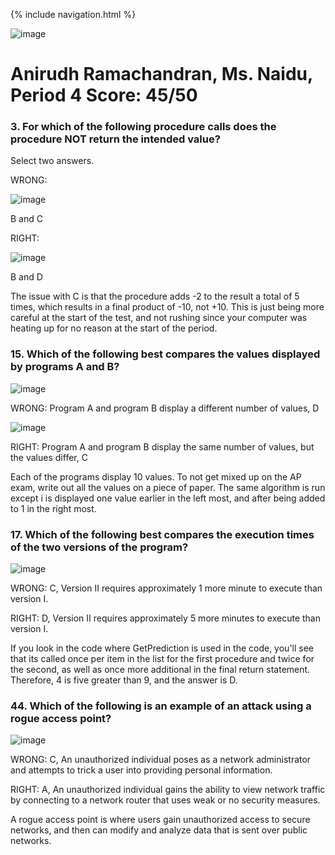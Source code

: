{% include navigation.html %}

![image](https://user-images.githubusercontent.com/89223726/166817901-f2334bf7-bb68-44a6-9087-e126c7113214.png)
# Anirudh Ramachandran, Ms. Naidu, Period 4 Score: 45/50

### 3. For which of the following procedure calls does the procedure NOT return the intended value?

Select two answers.

WRONG: 

![image](https://user-images.githubusercontent.com/89223726/166818276-b8903fe0-812d-4258-8adf-79469449db78.png)

B and C
 
RIGHT: 

![image](https://user-images.githubusercontent.com/89223726/166818384-2e1f53a3-b5a1-4cc5-97b0-bec8390ce34e.png)

B and D
 
The issue with C is that the procedure adds -2 to the result a total of 5 times, which results in a final product of -10, not +10. This is just being more careful at the start of the test, and not rushing since your computer was heating up for no reason at the start of the period.

### 15. Which of the following best compares the values displayed by programs A and B?

![image](https://user-images.githubusercontent.com/89223726/167069024-95bcbeb3-f374-4d64-9564-a2c33569186f.png)
 
WRONG: Program A and program B display a different number of values, D

![image](https://user-images.githubusercontent.com/89223726/167069095-733cc092-ccdb-444c-8aa3-3bfde1324ddc.png)
 
RIGHT: Program A and program B display the same number of values, but the values differ, C

Each of the programs display 10 values. To not get mixed up on the AP exam, write out all the values on a piece of paper. The same algorithm is run except i is displayed one value earlier in the left most, and after being added to 1 in the right most. 

### 17. Which of the following best compares the execution times of the two versions of the program?

![image](https://user-images.githubusercontent.com/89223726/167069429-81a66aa8-a64a-478f-82c2-fe285e64b318.png)

WRONG: C, Version II requires approximately 1 more minute to execute than version I.

RIGHT: D, Version II requires approximately 5 more minutes to execute than version I.

If you look in the code where GetPrediction is used in the code, you'll see that its called once per item in the list for the first procedure and twice for the second, as well as once more additional in the final return statement. Therefore, 4 is five greater than 9, and the answer is D.

### 44. Which of the following is an example of an attack using a rogue access point?

![image](https://user-images.githubusercontent.com/89223726/167069937-1b72f7f2-4914-4c81-9d39-e60a427623f8.png)

WRONG: C, An unauthorized individual poses as a network administrator and attempts to trick a user into providing personal information.

RIGHT: A, An unauthorized individual gains the ability to view network traffic by connecting to a network router that uses weak or no security measures.

A rogue access point is where users gain unauthorized access to secure networks, and then can modify and analyze data that is sent over public networks. 
